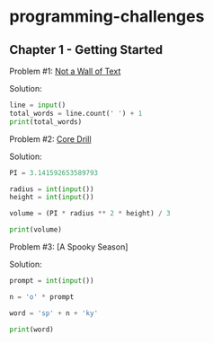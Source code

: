 # programming-challenges
## Chapter 1 - Getting Started 

Problem #1: [Not a Wall of Text](https://dmoj.ca/problem/dmopc15c7p2)

Solution:
```python
line = input()
total_words = line.count(' ') + 1
print(total_words)
```
Problem #2: [Core Drill](https://dmoj.ca/problem/dmopc14c5p1)

Solution:
```python
PI = 3.141592653589793

radius = int(input())
height = int(input())

volume = (PI * radius ** 2 * height) / 3

print(volume)
```
Problem #3: [A Spooky Season]

Solution:
```python
prompt = int(input())

n = 'o' * prompt

word = 'sp' + n + 'ky'

print(word)
```

